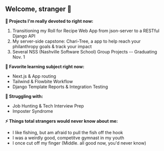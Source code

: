 ## Welcome, stranger  👋

**🔭 Projects I'm really devoted to right now:**
1. Transitioning my Roll for Recipe Web App from json-server to a RESTful Django API
2. My server-side capstone: Chari-Tree, a app to help reach your philanthropy goals & track your impact
3. Several NSS (Nashville Software School) Group Projects -- Graduating Nov. 1

**🌱 Favorite learning subject right now:**
  - Next.js & App routing
  - Tailwind & Flowbite Workflow
  - Django Template Reports & Integration Testing
  
**🤔 Struggling with:**
  - Job Hunting & Tech Interview Prep
  - Imposter Syndrome
  
**⚡ Things total strangers would never know about me:**
  - I like fishing, but am afraid to pull the fish off the hook
  - I was a weirdly good, competitve gymnast in my youth
  - I once cut off my finger (Middle. all good now, you'd never know)

